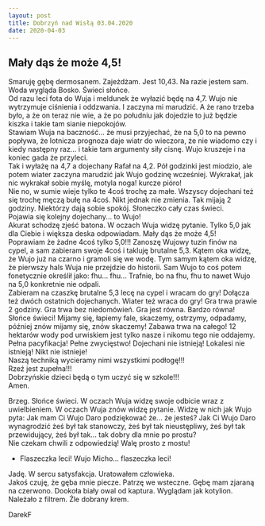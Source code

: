 ```yaml
---
layout: post
title: Dobrzyń nad Wisłą 03.04.2020
date: 2020-04-03
---
```


## Mały dąs że może 4,5!  

Smaruję gębę dermosanem. Zajeżdżam. Jest 10,43. Na razie jestem sam. 
Woda wygląda Bosko. Świeci słońce.  
Od razu leci fota do Wuja i meldunek że wyłazić będę na 4,7. 
Wujo nie wytrzymuje ciśnienia i oddzwania. I zaczyna mi marudzić. 
A że rano trzeba było, a że on teraz nie wie, 
a że po południu jak dojedzie to już będzie kiszka i takie tam sianie niepokojów.  
Stawiam Wuja na baczność... że musi przyjechać, że na 5,0 to na pewno popływa, 
że lotnicza prognoza daje wiatr do wieczora, 
że nie wiadomo czy i kiedy następny raz... i takie tam argumenty siły cisnę. 
Wujo kruszeje i na koniec gada że przyleci.  
Tak i wyłażę na 4,7 a dojechany Rafał na 4,2. Pół godzinki jest miodzio, 
ale potem wiater zaczyna marudzić jak Wujo godzinę wcześniej. 
Wykrakał, jak nic wykrakał sobie myślę, motyla noga! kurcze pióro!  
Nie no, w sumie wieje tylko te 4coś trochę za małe. 
Wszyscy dojechani też się trochę męczą bułę na 4coś. Nikt jednak nie zmienia. 
Tak mijają 2 godziny. Niektórzy dają sobie spokój. Słoneczko cały czas świeci.  
Pojawia się kolejny dojechany... to Wujo!  
Akurat schodzę zjeść batona. W oczach Wuja widzę pytanie. 
Tylko 5,0 jak dla Ciebie i większa deska odpowiadam. Mały dąs że może 4,5!  
Poprawiam że żadne 4coś tylko 5,0!!! Zanoszę Wujowy tuzin finów na cypel, 
a sam zabieram swoje 4coś i takluję brutalne 5,3. 
Kątem oka widzę, że Wujo już na czarno i gramoli się we wodę. 
Tym samym kątem oka widzę, że pierwszy hals Wuja nie przejdzie do historii. 
Sam Wujo to coś potem fonetycznie określił jako: fhu... fhu... 
Trafnie, bo na fhu, fhu to nawet Wujo na 5,0 konkretnie nie odpali.  
Zabieram na czaszkę brutalne 5,3 lecę na cypel i wracam do gry!
Dołącza też dwóch ostatnich dojechanych. Wiater też wraca do gry! 
Gra trwa prawie 2 godziny. Gra trwa bez niedomówień. Gra jest równa. Bardzo równa! 
Słońce świeci! Mijamy się, łapiemy fale, skaczemy, ostrzymy, odpadamy, 
później znów mijamy się, znów skaczemy! Zabawa trwa na całego! 
12 hektarów wody pod urwiskiem jest tylko nasze i nikomu tego nie oddajemy.  
Pełna pacyfikacja! Pełne zwycięstwo! Dojechani nie istnieją! Lokalesi nie istnieją! 
Nikt nie istnieje!  
Naszą techniką wycieramy nimi wszystkimi podłogę!!!  
Rzeź jest zupełna!!!  
Dobrzyńskie dzieci będą o tym uczyć się w szkole!!!  
Amen.  

Brzeg. Słońce świeci. W oczach Wuja widzę swoje odbicie wraz z uwielbieniem. 
W oczach Wuja znów widzę pytanie. Widzę w nich jak Wujo pyta: 
Jak mam Ci Wujo Daro podziękować że... że jesteś? 
Jak Ci Wujo Daro wynagrodzić żeś był tak stanowczy, 
żeś był tak nieustępliwy, żeś był tak przewidujący, żeś był tak... tak dobry dla mnie po prostu?  
Nie czekam chwili z odpowiedzią! Walę prosto z mostu!  
- Flaszeczka leci! Wujo Micho... flaszeczka leci!  

Jadę. W sercu satysfakcja. Uratowałem człowieka.  
Jakoś czuję, że gęba mnie piecze. Patrzę we wsteczne. Gębę mam zjaraną na czerwono. 
Dookoła biały owal od kaptura. 
Wyglądam jak kotylion. Należało z filtrem. Źle dobrany krem.  

DarekF

